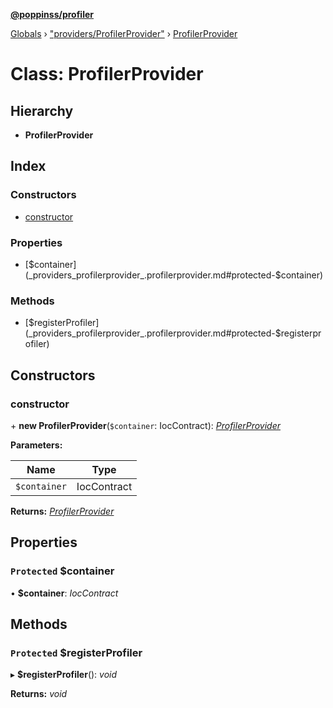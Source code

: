 **[@poppinss/profiler](../README.md)**

[Globals](../README.md) › ["providers/ProfilerProvider"](../modules/_providers_profilerprovider_.md) › [ProfilerProvider](_providers_profilerprovider_.profilerprovider.md)

# Class: ProfilerProvider

## Hierarchy

* **ProfilerProvider**

## Index

### Constructors

* [constructor](_providers_profilerprovider_.profilerprovider.md#constructor)

### Properties

* [$container](_providers_profilerprovider_.profilerprovider.md#protected-$container)

### Methods

* [$registerProfiler](_providers_profilerprovider_.profilerprovider.md#protected-$registerprofiler)

## Constructors

###  constructor

\+ **new ProfilerProvider**(`$container`: IocContract): *[ProfilerProvider](_providers_profilerprovider_.profilerprovider.md)*

**Parameters:**

Name | Type |
------ | ------ |
`$container` | IocContract |

**Returns:** *[ProfilerProvider](_providers_profilerprovider_.profilerprovider.md)*

## Properties

### `Protected` $container

• **$container**: *IocContract*

## Methods

### `Protected` $registerProfiler

▸ **$registerProfiler**(): *void*

**Returns:** *void*